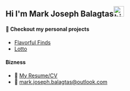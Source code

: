 ## Hi I'm Mark Joseph Balagtas<img src="https://user-images.githubusercontent.com/1303154/88677602-1635ba80-d120-11ea-84d8-d263ba5fc3c0.gif" width="28px" height="28px" alt="hi">

#### 🚀 Checkout my personal projects
- [Flavorful Finds](http://www.flavorfulfinds.xyz)
- [Lotto](https://github.com/514sh/lotto)


#### Bizness
- :paperclip: [My Resume/CV](https://github.com/514sh/setup/blob/master/resume/mark_balagtas_resume.pdf)
- :email: mark.joseph.balagtas@outlook.com
